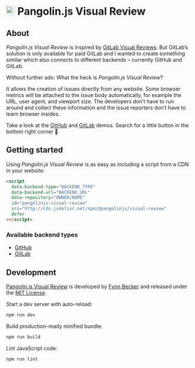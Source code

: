 # <img src="https://cdn.jsdelivr.net/gh/pangolinjs/visual-review/docs/favicon-32x32.png" alt="" width="24"> Pangolin.js Visual Review

## About

_Pangolin.js Visual Review_ is inspired by [GitLab Visual Reviews](https://docs.gitlab.com/ee/ci/review_apps/#visual-reviews-starter). But GitLab’s solution is only available for paid GitLab and I wanted to create something similar which also connects to different backends – currently GitHub and GitLab.

Without further ado: What the heck is _Pangolin.js Visual Review_?

It allows the creation of issues directly from any website. Some browser metrics will be attached to the issue body automatically, for example the URL, user agent, and viewport size. The developers don’t have to run around and collect these information and the issue reporters don’t have to learn browser insides.

Take a look at the [GitHub](https://visual-review.pangolinjs.org/github.html) and [GitLab](https://visual-review.pangolinjs.org/gitlab.html) demos. Search for a little button in the bottom right corner 🙂

## Getting started

Using _Pangolin.js Visual Review_ is as easy as including a script from a CDN in your website:

```html
<script
  data-backend-type="BACKEND_TYPE"
  data-backend-url="BACKEND_URL"
  data-repository="OWNER/NAME"
  id="pangolinjs-visual-review"
  src="http://cdn.jsdelivr.net/npm/@pangolinjs/visual-review"
  defer
></script>
```

### Available backend types

* [GitHub](https://visual-review.pangolinjs.org/github.html)
* [GitLab](https://visual-review.pangolinjs.org/gitlab.html)

## Development

[Pangolin.js Visual Review](https://github.com/pangolinjs/visual-review) is developed by [Fynn Becker](https://fynn.be) and released under the [MIT License](https://en.wikipedia.org/wiki/MIT_License).

Start a dev server with auto-reload:

```bash
npm run dev
```

Build production-ready minified bundle:

```bash
npm run build
```

Lint JavaScript code:

```bash
npm run lint
```
